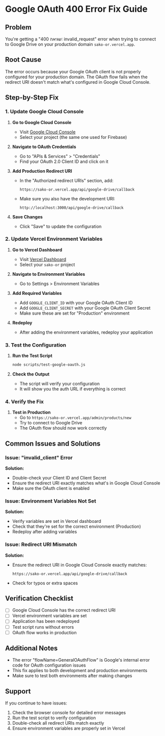 # Google OAuth 400 Error Fix Guide

## Problem

You're getting a "שגיאה 400: invalid_request" error when trying to connect to Google Drive on your production domain `sako-or.vercel.app`.

## Root Cause

The error occurs because your Google OAuth client is not properly configured for your production domain. The OAuth flow fails when the redirect URI doesn't match what's configured in Google Cloud Console.

## Step-by-Step Fix

### 1. Update Google Cloud Console

1. **Go to Google Cloud Console**

   - Visit [Google Cloud Console](https://console.cloud.google.com/)
   - Select your project (the same one used for Firebase)

2. **Navigate to OAuth Credentials**

   - Go to "APIs & Services" > "Credentials"
   - Find your OAuth 2.0 Client ID and click on it

3. **Add Production Redirect URI**

   - In the "Authorized redirect URIs" section, add:
     ```
     https://sako-or.vercel.app/api/google-drive/callback
     ```
   - Make sure you also have the development URI:
     ```
     http://localhost:3000/api/google-drive/callback
     ```

4. **Save Changes**
   - Click "Save" to update the configuration

### 2. Update Vercel Environment Variables

1. **Go to Vercel Dashboard**

   - Visit [Vercel Dashboard](https://vercel.com/dashboard)
   - Select your `sako-or` project

2. **Navigate to Environment Variables**

   - Go to Settings > Environment Variables

3. **Add Required Variables**

   - Add `GOOGLE_CLIENT_ID` with your Google OAuth Client ID
   - Add `GOOGLE_CLIENT_SECRET` with your Google OAuth Client Secret
   - Make sure these are set for "Production" environment

4. **Redeploy**
   - After adding the environment variables, redeploy your application

### 3. Test the Configuration

1. **Run the Test Script**

   ```bash
   node scripts/test-google-oauth.js
   ```

2. **Check the Output**
   - The script will verify your configuration
   - It will show you the auth URL if everything is correct

### 4. Verify the Fix

1. **Test in Production**
   - Go to `https://sako-or.vercel.app/admin/products/new`
   - Try to connect to Google Drive
   - The OAuth flow should now work correctly

## Common Issues and Solutions

### Issue: "invalid_client" Error

**Solution:**

- Double-check your Client ID and Client Secret
- Ensure the redirect URI exactly matches what's in Google Cloud Console
- Make sure the OAuth client is enabled

### Issue: Environment Variables Not Set

**Solution:**

- Verify variables are set in Vercel dashboard
- Check that they're set for the correct environment (Production)
- Redeploy after adding variables

### Issue: Redirect URI Mismatch

**Solution:**

- Ensure the redirect URI in Google Cloud Console exactly matches:
  ```
  https://sako-or.vercel.app/api/google-drive/callback
  ```
- Check for typos or extra spaces

## Verification Checklist

- [ ] Google Cloud Console has the correct redirect URI
- [ ] Vercel environment variables are set
- [ ] Application has been redeployed
- [ ] Test script runs without errors
- [ ] OAuth flow works in production

## Additional Notes

- The error "flowName=GeneralOAuthFlow" is Google's internal error code for OAuth configuration issues
- This fix applies to both development and production environments
- Make sure to test both environments after making changes

## Support

If you continue to have issues:

1. Check the browser console for detailed error messages
2. Run the test script to verify configuration
3. Double-check all redirect URIs match exactly
4. Ensure environment variables are properly set in Vercel
